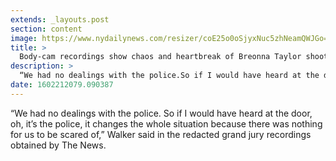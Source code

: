 ```yaml
--- 
extends: _layouts.post 
section: content 
image: https://www.nydailynews.com/resizer/coE25o0oSjyxNuc5zhNeamQWJGo=/1200x0/top/cloudfront-us-east-1.images.arcpublishing.com/tronc/5TK6EHGKYZDCLKHY6TJ2FN2DYA.jpg 
title: > 
  Body-cam recordings show chaos and heartbreak of Breonna Taylor shooting: ‘She’s done' 
description: > 
  “We had no dealings with the police.So if I would have heard at the door, oh, it’s the police, it changes the whole situation because there was nothing for us to be scared of,” Walker said in the redacted grand jury recordings obtained by The News. 
date: 1602212079.090387 
--- 
```

“We had no dealings with the police. So if I would have heard at the door, oh, it’s the police, it changes the whole situation because there was nothing for us to be scared of,” Walker said in the redacted grand jury recordings obtained by The News.